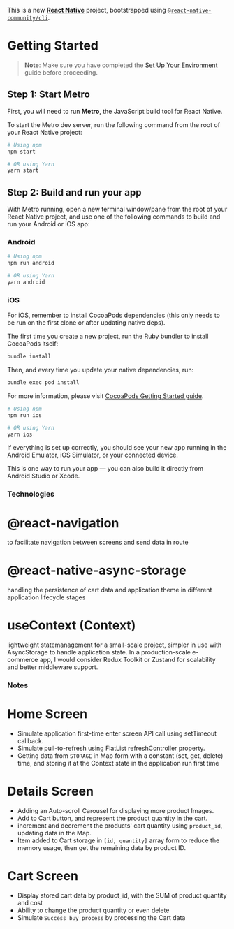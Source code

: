 This is a new [**React Native**](https://reactnative.dev) project, bootstrapped using [`@react-native-community/cli`](https://github.com/react-native-community/cli).

# Getting Started

> **Note**: Make sure you have completed the [Set Up Your Environment](https://reactnative.dev/docs/set-up-your-environment) guide before proceeding.

## Step 1: Start Metro

First, you will need to run **Metro**, the JavaScript build tool for React Native.

To start the Metro dev server, run the following command from the root of your React Native project:

```sh
# Using npm
npm start

# OR using Yarn
yarn start
```

## Step 2: Build and run your app

With Metro running, open a new terminal window/pane from the root of your React Native project, and use one of the following commands to build and run your Android or iOS app:

### Android

```sh
# Using npm
npm run android

# OR using Yarn
yarn android
```

### iOS

For iOS, remember to install CocoaPods dependencies (this only needs to be run on the first clone or after updating native deps).

The first time you create a new project, run the Ruby bundler to install CocoaPods itself:

```sh
bundle install
```

Then, and every time you update your native dependencies, run:

```sh
bundle exec pod install
```

For more information, please visit [CocoaPods Getting Started guide](https://guides.cocoapods.org/using/getting-started.html).

```sh
# Using npm
npm run ios

# OR using Yarn
yarn ios
```

If everything is set up correctly, you should see your new app running in the Android Emulator, iOS Simulator, or your connected device.

This is one way to run your app — you can also build it directly from Android Studio or Xcode.

### Technologies
# @react-navigation 
to facilitate navigation between screens and send data in route

# @react-native-async-storage
handling the persistence of cart data and application theme in different application lifecycle stages

# useContext (Context)
lightweight statemanagement for a small-scale project, simpler in use with AsyncStorage to handle application state.
In a production-scale e-commerce app, I would consider Redux Toolkit or Zustand for scalability and better middleware support.


### Notes
# Home Screen
- Simulate application first-time enter screen API call using setTimeout callback.
- Simulate pull-to-refresh using FlatList refreshController property.
- Getting data from `STORAGE` in Map form with a constant (set, get, delete) time, and storing it at the Context state in the application run first time
# Details Screen
- Adding an Auto-scroll Carousel for displaying more product Images.
- Add to Cart button, and represent the product quantity in the cart.
- increment and decrement the products' cart quantity using `product_id`, updating data in the  Map.
- Item added to Cart storage in `[id, quantity]` array form to reduce the memory usage, then get the remaining data by product ID.
# Cart Screen
- Display stored cart data by product_id, with the SUM of product quantity and cost
- Ability to change the product quantity or even delete
- Simulate `Success buy process` by processing the Cart data
